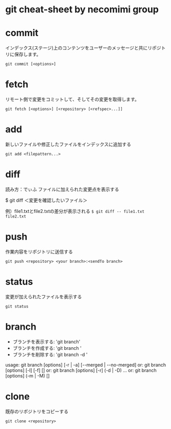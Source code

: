 git cheat-sheet by necomimi group
======


# commit
インデックス(ステージ)上のコンテンツをユーザーのメッセージと共にリポジトリに保存します。

    git commit [<options>]

# fetch
リモート側で変更をコミットして、そしてその変更を取得します。

    git fetch [<options>] [<repository> [<refspec>...]]


# add
新しいファイルや修正したファイルをインデックスに追加する

    git add <filepattern...>


# diff
読み方：でぃふ
ファイルに加えられた変更点を表示する

$ git diff ＜変更を確認したいファイル＞

例）file1.txtとfile2.txtの差分が表示される
`$ git diff -- file1.txt file2.txt`


# push
作業内容をリポジトリに送信する

    git push <repository> <your branch>:<sendTo branch>


# status
変更が加えられたファイルを表示する

    git status

# branch

* ブランチを表示する: 'git branch'
* ブランチを作成する: 'git branch <branch>'
* ブランチを削除する: 'git branch -d <branch>'

usage: git branch [options] [-r | -a] [--merged | --no-merged]
   or: git branch [options] [-l] [-f] <branchname> [<start-point>]
   or: git branch [options] [-r] (-d | -D) <branchname>...
   or: git branch [options] (-m | -M) [<oldbranch>] <newbranch>


# clone
既存のリポジトリをコピーする

    git clone <repository>

